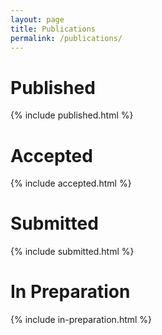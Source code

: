 ```yaml
---
layout: page
title: Publications
permalink: /publications/
---
```

# Published
{% include published.html %}
# Accepted
{% include accepted.html %}
# Submitted
{% include submitted.html %}
# In Preparation
{% include in-preparation.html %}
